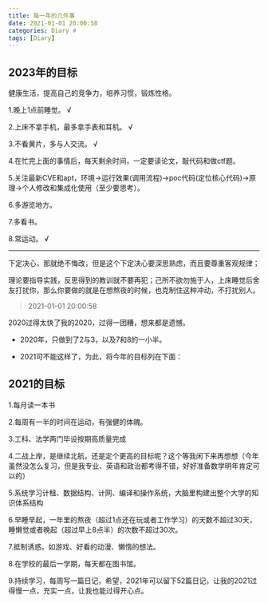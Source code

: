 ```yaml
---
title: 每一年的几件事
date: 2021-01-01 20:00:58
categories: Diary #
tags: [Diary]
---
```


## 2023年的目标

健康生活，提高自己的竞争力，培养习惯，锻炼性格。

1.晚上1点前睡觉。  √

2.上床不拿手机，最多拿手表和耳机。 √

3.不看黄片，多与人交流。 √

4.在忙完上面的事情后，每天剩余时间，一定要读论文，敲代码和做ctf题。

5.关注最新CVE和apt，环境->运行效果(调用流程)->poc代码(定位核心代码)->原理->个人修改和集成化使用（至少要思考）。

6.多游览地方。

7.多看书。

8.常运动。 √

---

下定决心，那就绝不悔改，但是这个下定决心要深思熟虑，而且要尊重客观规律；

理论要指导实践，反思得到的教训就不要再犯；己所不欲勿施于人，上床睡觉后舍友打扰你，那么你要做的就是在想熬夜的时候，也克制住这种冲动，不打扰别人。







> 2021-01-01 20:00:58

2020过得太快了我的2020，过得一团糟，想来都是遗憾。

- 2020年，只做到了2与3，以及7和8的一小半。

- 2021可不能这样了，为此，将今年的目标列在下面：

## 2021的目标

1.每月读一本书

2.每周有一半的时间在运动，有强健的体魄。

3.工科、法学两门毕设按期高质量完成

4.二战上岸，是继续北航，还是定个更高的目标呢？这个等我闲下来再想想（今年虽然没怎么复习，但是我专业、英语和政治都考得不错，好好准备数学明年肯定可以的）

<!--more-->

5.系统学习计租、数据结构、计网、编译和操作系统，大脑里构建出整个大学的知识体系结构

6.早睡早起，一年里的熬夜（超过1点还在玩或者工作学习）的天数不超过30天，睡懒觉或者晚起（超过早上8点半）的次数不超过30次。

7.抵制诱惑。如游戏、好看的动漫、懒惰的想法。

8.在学校的最后一学期，每天都在图书馆。

9.持续学习，每周写一篇日记，希望，2021年可以留下52篇日记，让我的2021过得慢一点，充实一点，让我也能过得开心点。





